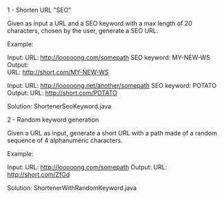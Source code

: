 1 - Shorten URL "SEO"

Given as input a URL and a SEO keyword with a max length of 20 characters, chosen by the user, generate a SEO URL.

Example:

Input:
URL: http://looooong.com/somepath
SEO keyword: MY-NEW-WS
Output: 	
URL: http://short.com/MY-NEW-WS

Input:
URL: http://looooong.net/another/somepath
SEO keyword: POTATO
Output:
URL: http://short.com/POTATO

Solution: ShortenerSeoKeyword.java

2 - Random keyword generation

Given a URL as input, generate a short URL with a path made of a random sequence of 4 alphanumeric characters.

Example:

Input:
URL: http://looooong.com/somepath
Output:
URL: http://short.com/ZfGd

Solution: ShortenerWithRandomKeyword.java